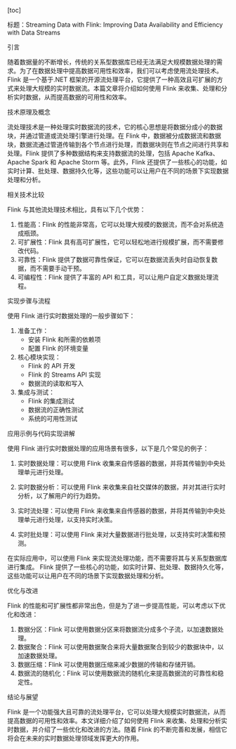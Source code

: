 
[toc]                    
                
                
标题：Streaming Data with Flink: Improving Data Availability and Efficiency with Data Streams

引言

随着数据量的不断增长，传统的关系型数据库已经无法满足大规模数据处理的需求。为了在数据处理中提高数据可用性和效率，我们可以考虑使用流处理技术。Flink 是一个基于.NET 框架的开源流处理平台，它提供了一种高效且可扩展的方式来处理大规模的实时数据流。本篇文章将介绍如何使用 Flink 来收集、处理和分析实时数据，从而提高数据的可用性和效率。

技术原理及概念

流处理技术是一种处理实时数据流的技术，它的核心思想是将数据分成小的数据块，并通过管道或流处理引擎进行处理。在 Flink 中，数据被分成数据流和数据块，数据流通过管道传输到各个节点进行处理，而数据块则在节点之间进行共享和处理。Flink 提供了多种数据结构来支持数据流的处理，包括 Apache Kafka、Apache Spark 和 Apache Storm 等。此外，Flink 还提供了一些核心的功能，如实时计算、批处理、数据持久化等，这些功能可以让用户在不同的场景下实现数据处理和分析。

相关技术比较

Flink 与其他流处理技术相比，具有以下几个优势：

1. 性能高：Flink 的性能非常高，它可以处理大规模的数据流，而不会对系统造成瓶颈。
2. 可扩展性：Flink 具有高可扩展性，它可以轻松地进行规模扩展，而不需要修改代码。
3. 可靠性：Flink 提供了数据可靠性保证，它可以在数据流丢失时自动恢复数据，而不需要手动干预。
4. 可编程性：Flink 提供了丰富的 API 和工具，可以让用户自定义数据处理流程。

实现步骤与流程

使用 Flink 进行实时数据处理的一般步骤如下：

1. 准备工作：
	* 安装 Flink 和所需的依赖项
	* 配置 Flink 的环境变量
2. 核心模块实现：
	* Flink 的 API 开发
	* Flink 的 Streams API 实现
	* 数据流的读取和写入
3. 集成与测试：
	* Flink 的集成测试
	* 数据流的正确性测试
	* 系统的可用性测试

应用示例与代码实现讲解

使用 Flink 进行实时数据处理的应用场景有很多，以下是几个常见的例子：

1. 实时数据处理：可以使用 Flink 收集来自传感器的数据，并将其传输到中央处理单元进行处理。
2. 实时数据分析：可以使用 Flink 来收集来自社交媒体的数据，并对其进行实时分析，以了解用户的行为趋势。
3. 实时流处理：可以使用 Flink 来收集来自传感器的数据，并将其传输到中央处理单元进行处理，以支持实时决策。

4. 实时批处理：可以使用 Flink 来对大量数据进行批处理，以支持实时决策和预测。

在实际应用中，可以使用 Flink 来实现流处理功能，而不需要将其与关系型数据库进行集成。 Flink 提供了一些核心的功能，如实时计算、批处理、数据持久化等，这些功能可以让用户在不同的场景下实现数据处理和分析。

优化与改进

Flink 的性能和可扩展性都非常出色，但是为了进一步提高性能，可以考虑以下优化和改进：

1. 数据分区：Flink 可以使用数据分区来将数据流分成多个子流，以加速数据处理。
2. 数据聚合：Flink 可以使用数据聚合来将大量数据聚合到较少的数据块中，以加速数据处理。
3. 数据压缩：Flink 可以使用数据压缩来减少数据的传输和存储开销。
4. 数据流的随机化：Flink 可以使用数据流的随机化来提高数据流的可靠性和稳定性。

结论与展望

Flink 是一个功能强大且可靠的流处理平台，它可以处理大规模实时数据流，从而提高数据的可用性和效率。本文详细介绍了如何使用 Flink 来收集、处理和分析实时数据，并介绍了一些优化和改进的方法。随着 Flink 的不断完善和发展，相信它将会在未来的实时数据处理领域发挥更大的作用。


